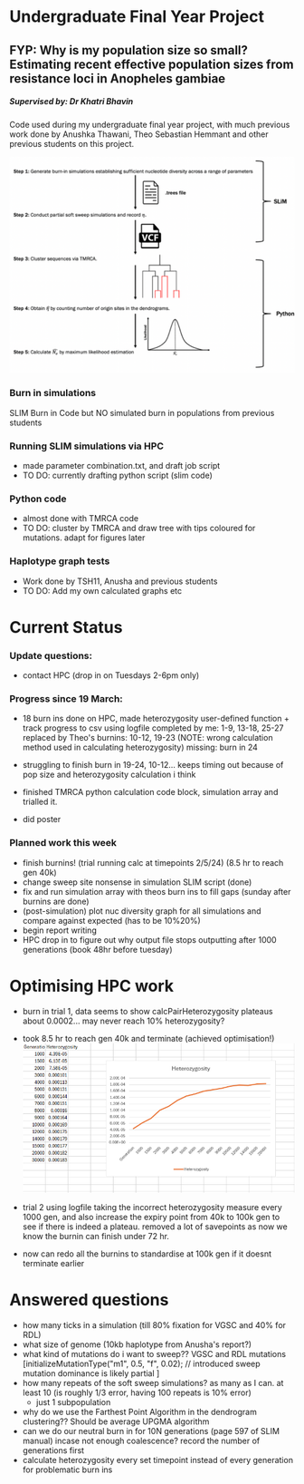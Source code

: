 # Undergraduate Final Year Project
## FYP: Why is my population size so small? Estimating recent effective population sizes from resistance loci in Anopheles gambiae

##### Supervised by: Dr Khatri Bhavin

Code used during my undergraduate final year project, with much previous work done by Anushka Thawani, Theo Sebastian Hemmant and other previous students on this project.

![alt text](image.png)

### Burn in simulations
SLIM Burn in Code but NO simulated burn in populations from previous students

### Running SLIM simulations via HPC 
- made parameter combination.txt, and draft job script
- TO DO: currently drafting python script (slim code)


### Python code
- almost done with TMRCA code
- TO DO: cluster by TMRCA and draw tree with tips coloured for mutations. adapt for figures later


### Haplotype graph tests
- Work done by TSH11, Anusha and previous students
- TO DO: Add my own calculated graphs etc


# Current Status
### Update questions:
- contact HPC (drop in on Tuesdays 2-6pm only)


### Progress since 19 March:
- 18 burn ins done on HPC, made heterozygosity user-defined function + track progress to csv using logfile
completed by me: 1-9, 13-18, 25-27
replaced by Theo's burnins: 10-12, 19-23 (NOTE: wrong calculation method used in calculating heterozygosity)
missing: burn in 24

- struggling to finish burn in 19-24, 10-12... keeps timing out because of pop size and heterozygosity calculation i think
- finished TMRCA python calculation code block, simulation array and trialled it.
- did poster

### Planned work this week
- finish burnins! (trial running calc at timepoints 2/5/24) (8.5 hr to reach gen 40k)
- change sweep site nonsense in simulation SLIM script (done)
- fix and run simulation array with theos burn ins to fill gaps (sunday after burnins are done)
- (post-simulation) plot nuc diversity graph for all simulations and compare against expected (has to be 10%<nuc diversity>20%)
- begin report writing
- HPC drop in to figure out why output file stops outputting after 1000 generations (book 48hr before tuesday)


# Optimising HPC work
- burn in trial 1, data seems to show calcPairHeterozygosity plateaus about 0.0002... may never reach 10% heterozygosity? 
- took 8.5 hr to reach gen 40k and terminate (achieved optimisation!)
![alt text](image-1.png)

- trial 2 using logfile taking the incorrect heterozygosity measure every 1000 gen, and also increase the expiry point from 40k to 100k gen to see if there is indeed a plateau. removed a lot of savepoints as now we know the burnin can finish under 72 hr.
- now can redo all the burnins to standardise at 100k gen if it doesnt terminate earlier

# Answered questions
- how many ticks in a simulation (till 80% fixation for VGSC and 40% for RDL)
- what size of genome  (10kb haplotype from Anusha's report?)
- what kind of mutations do i want to sweep?? VGSC and RDL mutations [initializeMutationType("m1", 0.5, "f", 0.02); // introduced sweep mutation dominance is likely partial ]
- how many repeats of the soft sweep simulations? as many as I can. at least 10 (is roughly 1/3 error, having 100 repeats is 10% error)
    - just 1 subpopulation
- why do we use the Farthest Point Algorithm in the dendrogram clustering?? Should be average UPGMA algorithm
- can we do our neutral burn in for 10N generations (page 597 of SLIM manual) incase not enough coalescence? record the number of generations first
- calculate heterozygosity every set timepoint instead of every generation for problematic burn ins
